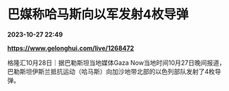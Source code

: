 # 巴媒称哈马斯向以军发射4枚导弹

**2023-10-27 22:49**

**https://www.gelonghui.com/live/1268472**

格隆汇10月28日｜据巴勒斯坦当地媒体Gaza Now当地时间10月27日晚间报道，巴勒斯坦伊斯兰抵抗运动（哈马斯）向加沙地带北部的以色列部队发射了4枚导弹。
